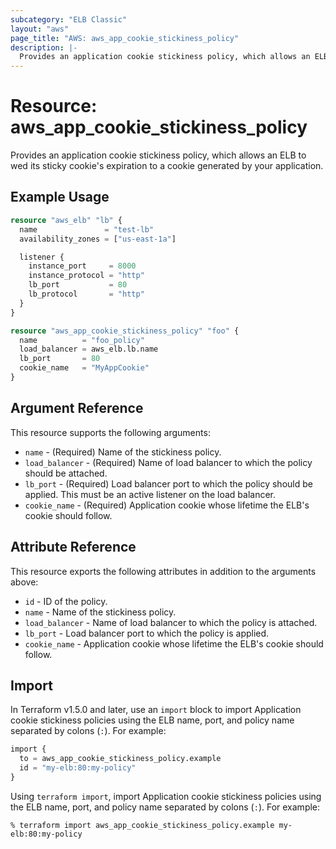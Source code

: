 ```yaml
---
subcategory: "ELB Classic"
layout: "aws"
page_title: "AWS: aws_app_cookie_stickiness_policy"
description: |-
  Provides an application cookie stickiness policy, which allows an ELB to wed its stickiness cookie to a cookie generated by your application.
---
```


# Resource: aws_app_cookie_stickiness_policy

Provides an application cookie stickiness policy, which allows an ELB to wed its sticky cookie's expiration to a cookie generated by your application.

## Example Usage

```terraform
resource "aws_elb" "lb" {
  name               = "test-lb"
  availability_zones = ["us-east-1a"]

  listener {
    instance_port     = 8000
    instance_protocol = "http"
    lb_port           = 80
    lb_protocol       = "http"
  }
}

resource "aws_app_cookie_stickiness_policy" "foo" {
  name          = "foo_policy"
  load_balancer = aws_elb.lb.name
  lb_port       = 80
  cookie_name   = "MyAppCookie"
}
```

## Argument Reference

This resource supports the following arguments:

* `name` - (Required) Name of the stickiness policy.
* `load_balancer` - (Required) Name of load balancer to which the policy
  should be attached.
* `lb_port` - (Required) Load balancer port to which the policy
  should be applied. This must be an active listener on the load
balancer.
* `cookie_name` - (Required) Application cookie whose lifetime the ELB's cookie should follow.

## Attribute Reference

This resource exports the following attributes in addition to the arguments above:

* `id` - ID of the policy.
* `name` - Name of the stickiness policy.
* `load_balancer` - Name of load balancer to which the policy is attached.
* `lb_port` - Load balancer port to which the policy is applied.
* `cookie_name` - Application cookie whose lifetime the ELB's cookie should follow.

## Import

In Terraform v1.5.0 and later, use an `import` block to import Application cookie stickiness policies using the ELB name, port, and policy name separated by colons (`:`). For example:

```terraform
import {
  to = aws_app_cookie_stickiness_policy.example
  id = "my-elb:80:my-policy"
}
```

Using `terraform import`, import Application cookie stickiness policies using the ELB name, port, and policy name separated by colons (`:`). For example:

```console
% terraform import aws_app_cookie_stickiness_policy.example my-elb:80:my-policy
```
